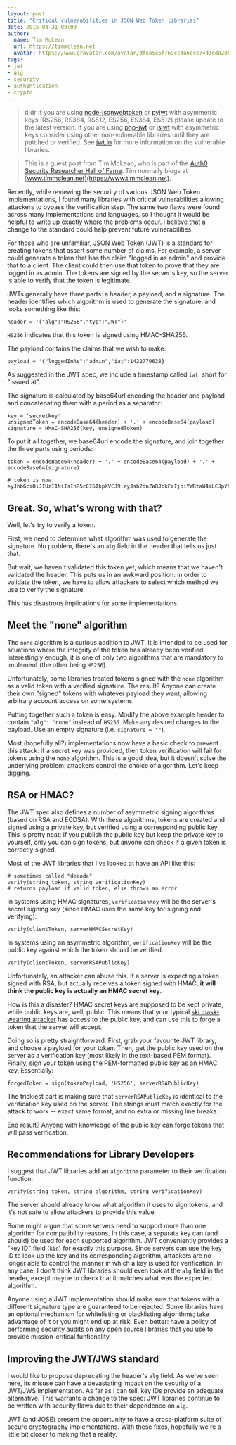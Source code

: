 ```yaml
---
layout: post
title: "Critical vulnerabilities in JSON Web Token libraries"
date: 2015-03-31 09:00
author:
  name: Tim McLean
  url: https://timmclean.net
  avatar: https://www.gravatar.com/avatar/dfea5c5f769cc4a6cce74d3eda20bba3?size=200
tags:
- jwt
- alg
- security
- authentication
- crypto
---
```


> tl;dr If you are using [node-jsonwebtoken](https://github.com/auth0/node-jsonwebtoken) or [pyjwt](https://github.com/jpadilla/pyjwt/) with asymmetric keys (RS256, RS384, RS512, ES256, ES384, ES512) please update to the latest version. If you are using [php-jwt](https://github.com/firebase/php-jwt) or [jsjwt](https://github.com/kjur/jsjws) with asymmetric keys consider using other non-vulnerable libraries until they are patched or verified. See [jwt.io](https://jwt.io) for more information on the vulnerable libraries.


> This is a guest post from Tim McLean, who is part of the [Auth0 Security Researcher Hall of Fame](https://auth0.com/whitehat#hall-of-fame). Tim normally blogs at [www.timmclean.net](https://www.timmclean.net).

Recently, while reviewing the security of various JSON Web Token
implementations, I found many libraries with critical vulnerabilities allowing
attackers to bypass the verification step.  The same two flaws were found
across many implementations and languages, so I thought it would be helpful to
write up exactly where the problems occur.  I believe that a change to the
standard could help prevent future vulnerabilities.

<!-- more -->

For those who are unfamiliar, JSON Web Token (JWT) is a standard for creating
tokens that assert some number of claims.  For example, a server could generate
a token that has the claim "logged in as admin" and provide that to a client.
The client could then use that token to prove that they are logged in as admin.
The tokens are signed by the server's key, so the server is able to verify that
the token is legitimate.

JWTs generally have three parts: a header, a payload, and a signature.  The
header identifies which algorithm is used to generate the signature, and looks
something like this:

	header = '{"alg":"HS256","typ":"JWT"}'

`HS256` indicates that this token is signed using HMAC-SHA256.

The payload contains the claims that we wish to make:

	payload = '{"loggedInAs":"admin","iat":1422779638}'

As suggested in the JWT spec, we include a timestamp called `iat`, short for
"issued at".

The signature is calculated by base64url encoding the header and payload and
concatenating them with a period as a separator:

	key = 'secretkey'
	unsignedToken = encodeBase64(header) + '.' + encodeBase64(payload)
	signature = HMAC-SHA256(key, unsignedToken)

To put it all together, we base64url encode the signature, and join together
the three parts using periods:

	token = encodeBase64(header) + '.' + encodeBase64(payload) + '.' + encodeBase64(signature)

	# token is now:
	eyJhbGciOiJIUzI1NiIsInR5cCI6IkpXVCJ9.eyJsb2dnZWRJbkFzIjoiYWRtaW4iLCJpYXQiOjE0MjI3Nzk2Mzh9.gzSraSYS8EXBxLN_oWnFSRgCzcmJmMjLiuyu5CSpyHI

Great.  So, what's wrong with that?
-----------------------------------

Well, let's try to verify a token.

First, we need to determine what algorithm was used to generate the
signature.  No problem, there's an `alg` field in the header that tells us just
that.

But wait, we haven't validated this token yet, which means that we haven't
validated the header.  This puts us in an awkward position: in order to
validate the token, we have to allow attackers to select which method we use to
verify the signature.

This has disastrous implications for some implementations.

Meet the "none" algorithm
-------------------------

The `none` algorithm is a curious addition to JWT.  It is intended to be used
for situations where the integrity of the token has already been verified.
Interestingly enough, it is one of only two algorithms that are mandatory to
implement (the other being `HS256`).

Unfortunately, some libraries treated tokens signed with the `none` algorithm
as a valid token with a verified signature.  The result?  Anyone can create
their own "signed" tokens with whatever payload they want, allowing arbitrary
account access on some systems.

Putting together such a token is easy.  Modify the above example header to
contain `"alg": "none"` instead of `HS256`.  Make any desired changes to the
payload.  Use an empty signature (i.e. `signature = ""`).

Most (hopefully all?) implementations now have a basic check to prevent this
attack: if a secret key was provided, then token verification will fail for
tokens using the `none` algorithm.  This is a good idea, but it doesn't solve
the underlying problem: attackers control the choice of algorithm.  Let's keep
digging.

RSA or HMAC?
------------

The JWT spec also defines a number of asymmetric signing algorithms (based on
RSA and ECDSA).  With these algorithms, tokens are created and signed using a
private key, but verified using a corresponding public key.  This is pretty
neat: if you publish the public key but keep the private key to yourself, only
you can sign tokens, but anyone can check if a given token is correctly signed.

Most of the JWT libraries that I've looked at have an API like this:

	# sometimes called "decode"
	verify(string token, string verificationKey)
	# returns payload if valid token, else throws an error

In systems using HMAC signatures, `verificationKey` will be the server's secret
signing key (since HMAC uses the same key for signing and verifying):

	verify(clientToken, serverHMACSecretKey)

In systems using an asymmetric algorithm, `verificationKey` will be the public
key against which the token should be verified:

	verify(clientToken, serverRSAPublicKey)

Unfortunately, an attacker can abuse this.  If a server is expecting a token
signed with RSA, but actually receives a token signed with HMAC, **it will
think the public key is actually an HMAC secret key**.

How is this a disaster?  HMAC secret keys are supposed to be kept private,
while public keys are, well, public.  This means that your typical [ski
mask-wearing attacker](https://i.imgur.com/18fM5ja.jpg) has access to the
public key, and can use this to forge a token that the server will accept.

Doing so is pretty straightforward.  First, grab your favourite JWT library,
and choose a payload for your token.  Then, get the public key used on the
server as a verification key (most likely in the text-based PEM format).
Finally, sign your token using the PEM-formatted public key as an HMAC key.
Essentially:

	forgedToken = sign(tokenPayload, 'HS256', serverRSAPublicKey)

The trickiest part is making sure that `serverRSAPublicKey` is identical to the
verification key used on the server.  The strings must match exactly for the
attack to work -- exact same format, and no extra or missing line breaks.

End result?  Anyone with knowledge of the public key can forge tokens that will
pass verification.

Recommendations for Library Developers
--------------------------------------

I suggest that JWT libraries add an `algorithm` parameter to their verification function:

	verify(string token, string algorithm, string verificationKey)

The server should already know what algorithm it uses to sign tokens, and it's
not safe to allow attackers to provide this value.

Some might argue that some servers need to support more than one algorithm for
compatibility reasons.  In this case, a separate key can (and should) be used
for each supported algorithm.  JWT conveniently provides a "key ID" field
(`kid`) for exactly this purpose.  Since servers can use the key ID to look up
the key and its corresponding algorithm, attackers are no longer able to
control the manner in which a key is used for verification.  In any case, I
don't think JWT libraries should even look at the `alg` field in the header,
except maybe to check that it matches what was the expected algorithm.

Anyone using a JWT implementation should make sure that tokens with a different
signature type are guaranteed to be rejected.  Some libraries have an optional
mechanism for whitelisting or blacklisting algorithms; take advantage of it or
you might end up at risk.  Even better: have a policy of performing security
audits on any open source libraries that you use to provide mission-critical
funtionality.


Improving the JWT/JWS standard
------------------------------

I would like to propose deprecating the header's `alg` field.  As we've seen
here, its misuse can have a devastating impact on the security of a JWT/JWS
implementation.  As far as I can tell, key IDs provide an adequate alternative.
This warrants a change to the spec: JWT libraries continue to be written with
security flaws due to their dependence on `alg`.

JWT (and JOSE) present the opportunity to have a cross-platform suite of secure
cryptography implementations.  With these fixes, hopefully we're a little bit
closer to making that a reality.
